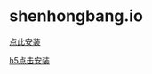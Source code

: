 # shenhongbang.io

[点此安装](itms-services://?action=download-manifest&url=https://raw.githubusercontent.com/jiutianhuanpei/DistributeApps/master/ZS/2.25.1/file.plist)

<a href="itms-services://?action=download-manifest&url=https://raw.githubusercontent.com/jiutianhuanpei/DistributeApps/master/ZS/2.25.1/file.plist">h5点击安装</a>


